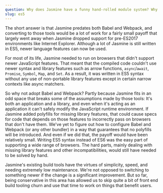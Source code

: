 ```yaml
---
question: Why does Jasmine have a funny hand-rolled module system? Why not use Babel and Webpack?
slug: es5
---
```


The short answer is that Jasmine predates both Babel and Webpack, and converting
to those tools would be a lot of work for a fairly small payoff that largely
went away when Jasmine dropped support for pre-ES2017 environments like Internet
Explorer. Although a lot of Jasmine is still written in ES5, newer language
features can now be used.

For most of its life, Jasmine needed to run on browsers that didn't support
newer JavaScript features. That meant that the compiled code couldn't use newer
syntax and library features such as arrow functions, `async`/`await`, `Promise`,
`Symbol`, `Map`, and `Set`. As a result, it was written in ES5 syntax without
any use of non-portable library features except in certain narrow contexts like
async matchers.

So why not adopt Babel and Webpack? Partly because Jasmine fits in an odd space
that breaks some of the assumptions made by those tools: It's both an
application and a library, and even when it's acting as an application it
can't safely modify the JavaScript runtime environment. If Jasmine added
polyfills for missing library features, that could cause specs for code that
depends on those features to incorrectly pass on browsers that don't have them.
We've yet to figure out how to configure Babel and Webpack (or any other
bundler) in a way that guarantees that no polyfills will be introduced. And
even if we did that, the payoff would have been relatively small. Writing ES5
syntax instead of ES6 was the easy part of supporting a wide range of browsers.
The hard parts, mainly dealing with missing library features and other
incompatibilities, would still have needed to be solved by hand.

Jasmine's existing build tools have the virtues of simplicity, speed, and
needing extremely low maintenance. We're not opposed to switching to something
newer if the change is a significant improvement. But so far, being conservative
in this area has allowed us to skip quite a bit of front end build tooling
churn and use that time to work on things that benefit users.
